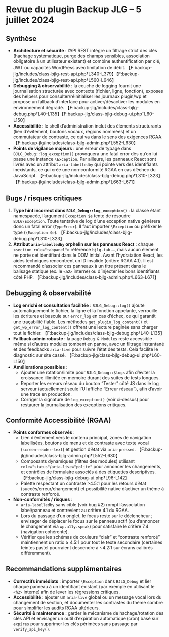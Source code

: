 # Revue du plugin Backup JLG – 5 juillet 2024

## Synthèse
- **Architecture et sécurité** : l’API REST intègre un filtrage strict des clés (hachage systématique, purge des champs sensibles, association obligatoire à un utilisateur existant) et combine authentification par clé, JWT ou capacités WordPress avec limitation de débit. 【F:backup-jlg/includes/class-bjlg-rest-api.php†L340-L379】【F:backup-jlg/includes/class-bjlg-rest-api.php†L560-L646】
- **Debugging & observabilité** : la couche de logging fournit une journalisation structurée avec contexte (fichier, ligne, fonction), exposes des helpers pour consulter/réinitialiser les journaux plugin/wp et propose un fallback d’interface pour activer/désactiver les modules en environnement dégradé. 【F:backup-jlg/includes/class-bjlg-debug.php†L40-L135】【F:backup-jlg/class-bjlg-debug-ui.php†L60-L150】
- **Accessibilité** : le shell d’administration inclut des éléments structurants (lien d’évitement, boutons vocaux, régions nommées) et un commutateur de contraste, ce qui va dans le sens des exigences RGAA. 【F:backup-jlg/includes/class-bjlg-admin.php†L552-L630】
- **Points de vigilance majeurs** : une erreur de typage dans `BJLG_Debug::log_exception()` provoquera une fatal error dès qu’on lui passe une instance `\Exception`. Par ailleurs, les panneaux React sont livrés avec un attribut `aria-labelledby` qui pointe vers des identifiants inexistants, ce qui crée une non‑conformité RGAA en cas d’échec du JavaScript. 【F:backup-jlg/includes/class-bjlg-debug.php†L310-L323】【F:backup-jlg/includes/class-bjlg-admin.php†L663-L671】

## Bugs / risques critiques
1. **Type hint incorrect dans `BJLG_Debug::log_exception()`** : la classe étant namespacée, l’argument `Exception $e` tente de résoudre `BJLG\Exception`. Toute tentative de log d’une exception native générera donc un fatal error (`TypeError`). Il faut importer `\Exception` ou préfixer le type (`\Exception $e`). 【F:backup-jlg/includes/class-bjlg-debug.php†L310-L323】
2. **Attribut `aria-labelledby` orphelin sur les panneaux React** : chaque `<section role="tabpanel">` référence `bjlg-tab-…`, mais aucun élément ne porte cet identifiant dans le DOM initial. Avant l’hydratation React, les aides techniques rencontrent un ID invalide (critère RGAA 4.1). Il est recommandé d’associer ces panneaux à un titre présent dans le balisage statique (ex. le `<h2>` interne) ou d’injecter les bons identifiants côté PHP. 【F:backup-jlg/includes/class-bjlg-admin.php†L663-L671】

## Debugging & observabilité
- **Log enrichi et consultation facilitée** : `BJLG_Debug::log()` ajoute automatiquement le fichier, la ligne et la fonction appelante, verrouille les écritures et bascule sur `error_log` en cas d’échec, ce qui garantit une traçabilité fiable. Les méthodes `get_plugin_log_content()` et `get_wp_error_log_content()` offrent une lecture paginée sans charger tout le fichier. 【F:backup-jlg/includes/class-bjlg-debug.php†L40-L135】
- **Fallback admin robuste** : la page `Debug & Modules` reste accessible même si d’autres modules tombent en panne, avec un filtrage instantané et des feedbacks `aria-live` pour suivre l’état des tests. Cela facilite le diagnostic sur site cassé. 【F:backup-jlg/class-bjlg-debug-ui.php†L60-L150】
- **Améliorations possibles** :
  - Ajouter une rotation/limite pour `BJLG_Debug::$logs` afin d’éviter la croissance illimitée en mémoire durant des suites de tests longues.
  - Reporter les erreurs réseau du bouton “Tester” côté JS dans le log serveur (actuellement seule l’UI affiche “Erreur réseau”), afin d’avoir une trace en production.
  - Corriger la signature de `log_exception()` (voir ci‑dessus) pour restaurer la journalisation des exceptions critiques.

## Conformité Accessibilité (RGAA)
- **Points conformes observés** :
  - Lien d’évitement vers le contenu principal, zones de navigation labellisées, boutons de menu et de contraste avec texte vocal (`screen-reader-text`) et gestion d’état via `aria-pressed`. 【F:backup-jlg/includes/class-bjlg-admin.php†L552-L630】
  - Composants dynamiques (filtres des modules) utilisant `role="status"`/`aria-live="polite"` pour annoncer les changements, et contrôles de formulaire associés à des étiquettes descriptives. 【F:backup-jlg/class-bjlg-debug-ui.php†L96-L142】
  - Palette respectant un contraste >4.5:1 pour les retours d’état (succès/erreur/chargement) et possibilité native d’activer un thème à contraste renforcé.
- **Non‑conformités / risques** :
  - `aria-labelledby` sans cible (voir bug #2) rompt l’association label/panneau et contrevient au critère 4.1 du RGAA.
  - Lors du passage d’un onglet, le focus reste sur le déclencheur ; envisager de déplacer le focus sur le panneau actif (ou d’annoncer le changement via `wp.a11y.speak`) pour satisfaire le critère 7.4 (navigation cohérente).
  - Vérifier que les schémas de couleurs “clair” et “contraste renforcé” maintiennent un ratio ≥ 4.5:1 pour tout le texte secondaire (certaines teintes pastel pourraient descendre à ~4.2:1 sur écrans calibrés différemment).

## Recommandations supplémentaires
- **Correctifs immédiats** : importer `\Exception` dans `BJLG_Debug` et lier chaque panneau à un identifiant existant (par exemple en utilisant le `<h2>` interne) afin de lever les régressions critiques.
- **Accessibilité** : ajouter un `aria-live` global ou un message vocal lors du changement de section, et documenter les contrastes du thème sombre pour simplifier les audits RGAA ultérieurs.
- **Sécurité & maintenance** : garder le mécanisme de hachage/rotation des clés API et envisager un outil d’expiration automatique (cron) basé sur `expires` pour supprimer les clés périmées sans passage par `verify_api_key()`.
